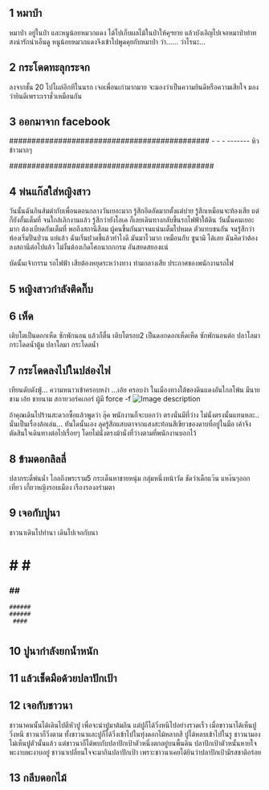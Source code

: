 ## 1 หมาป่า
   หมาป่า อยู่ในป่า และหนูน้อยหมวกแดง ได้ไปเก็บผลไม้ในป่าให้คุฯยาย 
   แล้วบังเอิญไปเจอหมาป่าท่าทสงน่ารักน่าเอ็นดู 
   หนูน้อยหมวกแดงจึงเข้าไปพูดคุยกับหมาป่า ว่า......
   ว่าไรนะ...

## 2 กระโดดทะลุกระจก
ลงจากชั้น 20
ไปโผล่อีกทีในนรก
เจอเพื่อนเก่ามากมาย
จะมองว่าเป็นความยินดีหรือความเสียใจ
มองว่ายินดีเพราะเราชั่วเหมือนกัน

## 3 ออกมาจาก facebook
#############################################
                -     -
                   -
                -------
               หิวข้าวมากๆ

##############################################


## 4 พ่นแก๊สใส่หญิงสาว
วันนั้นฉันกินส้มตำกับเพื่อนตอนกลางวันเยอะมาก
รู้สึกอึดอัดมากตั้งแต่บ่าย รู้สึกเหมือนจะท้องเสีย
แต่ก็ยังอั้นเต็มที่ จนใกล้เลิกงานแล้ว รู้สึกว่ายังโอเค ก็เลยเดินทางกลับขึ้นรถไฟฟ้าใต้ดิน
วันนั้นคนเยอะมาก ต้องเบียดกันเต็มที่ พอถึงสถานีสีลม ผู้คนขึ้นกันมาจนแน่นเต็มไปหมด ตัวแทบชนกัน จนรู้สึกว่าท้องเริ่มปั่นป่วน
แย่แล้ว ฉันเริ่มปวดขี้แล้วทำไงดี มันมาไวมาก เหมือนกับ ซูนามิ ได้เลย ฉันคิดว่าต้องลงสถานีต่อไปแล้ว ไม่งั้นต้องเกิดโศกนาถกกรม อันสยดสยองแน่

บัดนั้นเจ้ากรรม รถไฟฟ้า เสียต้องหยุดระหว่างทาง ท่ามกลางเสีย ประกาศของพนักงานรถไฟ

## 5 หญิงสาวกำลังติดกิ๊บ

## 6 เห็ด
เติบโตเป็นดอกเห็ด ซักพักนอน แล้วก็ตื่น เติบโตรอบ2 เป็นดอกดอกเห็ดเห็ด ซักพักนอนต่อ ปลาโลมากระโดดน้ำตู้ม ปลาโลมา กระโดดน้ำ

## 7 กระโดดลงไปในปล่องไฟ
เทียนดับดังฟู่... ความหนาวเข้าครอบหงำ ...เอ้ย ครอบงำ ในเมืองทางใต้ของดินแดงอันไกลโพ้น
มีนายชาม เอ้ย ชายนาม สกายวอร์คเกอร์ ผู้มี force -f
![Image description](https://cdn3.movieweb.com/i/article/wwmiWDZiekgmiYZEs1HEaueZ4UlTn2/1200:100/Star-Wars-9-Luke-Skywalker-Rumors.jpg)


ถ้าคุณเดินไปร้านสะดวกซื้อแล้วพูดว่า ลุ๊ค พนักงานก็จะบอกว่า ตรงนั่นมีที่ว่าง ไม่นั่งตรงนั้นแทนหละ.. นั่นเป็นเรื่องล้อเล่น...
ทันใดนั้นเอง ลุครู้สึกแสบตาจากแสงสะท้อนสีเขียวของดาบที่อยู่ในมือ เค้าจึงตัดสินใจเดินทางต่อไปเรื่อยๆ โดยไม่นั่งตรงม้านั่งที่ว่างตามที่พนักงานบอกไว้

## 8 ข้ามดอกลิลลี่
ปลากระดี่พ่นน้ำ
ไกลถึงพระราม5
กระเด็นหาชายหนุ่ม
กลุ่มหนึ่งหน้าวัด
ชัดว่าเด็กแว๊น
แหง๊นๆออกเที่ยว
เกี้ยวหญิงรอบเมือง
เรืองรองอร่ามตา

## 9 เจอกับปูนา 
ชาวนาเดินไปทำนา เดินไปเจอกับนา
###         ###  
#  #       #  #
 ###  ##  ###
    ######
    ######
     ####   
  #       #
##          ##

## 10 ปูนากำลังยกน้ำหนัก

## 11 แล้วเช็ดมือด้วยปลาปักเป้า

## 12 เจอกับชาวนา
ชาวนาคนนั้นได้เดินไปตีหัวปู เพื่อจะนำปูมาต้มกิน
แต่ปูก็ได้วิ่งหนีไปอย่างรวดเร็ว เมื่อขาวนาได้เห็นปูวิ่งหนี ชาวนาก็วิ่งตาม
ทั้งชาวนาและปูก็ได้วิ่งเข้าไปในทุ่งดอกไม้หลากสี
ปูได้หลบเข้าไปในรู ชาวนามองไม่เห็นปูตัวนั้นแล้ว
แต่ชาวนาก็ได้พบกับปลาปักเป้าตัวหนึ่งตกอยู่บนพื้นดิน ปลาปักเป้าตัวหนั้นหายใจพะงาบพะงาบอยู่
ชาวนาเปลี่ยนใจจะมากินปลาปักเป้า เพราะชาวนาเคยได้ยินว่าปลาปักเป้ามีรสชาติอร่อย

## 13 กลีบดอกไม้

